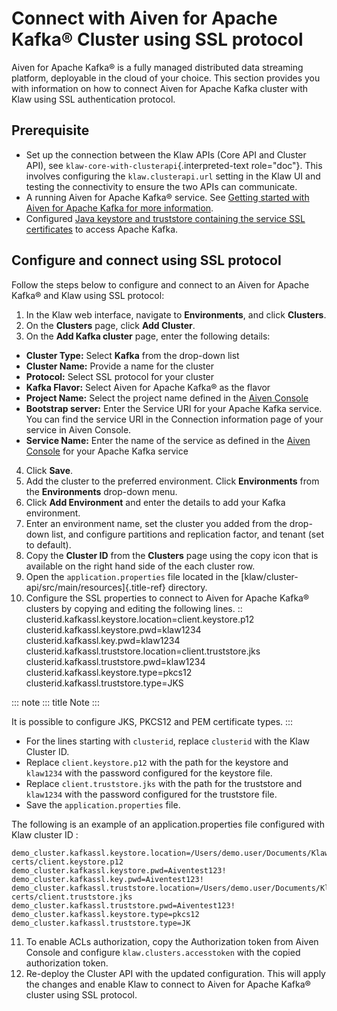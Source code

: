 # Connect with Aiven for Apache Kafka® Cluster using SSL protocol

Aiven for Apache Kafka® is a fully managed distributed data streaming
platform, deployable in the cloud of your choice. This section provides
you with information on how to connect Aiven for Apache Kafka cluster
with Klaw using SSL authentication protocol.

## Prerequisite

-   Set up the connection between the Klaw APIs (Core API and Cluster
    API), see `klaw-core-with-clusterapi`{.interpreted-text role="doc"}.
    This involves configuring the `klaw.clusterapi.url` setting in the
    Klaw UI and testing the connectivity to ensure the two APIs can
    communicate.
-   A running Aiven for Apache Kafka® service. See [Getting started with
    Aiven for Apache Kafka for more
    information](https://docs.aiven.io/docs/products/kafka/getting-started.html).
-   Configured [Java keystore and truststore containing the service SSL
    certificates](https://docs.aiven.io/docs/products/kafka/howto/keystore-truststore.html)
    to access Apache Kafka.

## Configure and connect using SSL protocol

Follow the steps below to configure and connect to an Aiven for Apache
Kafka® and Klaw using SSL protocol:

1.  In the Klaw web interface, navigate to **Environments**, and click
    **Clusters**.
2.  On the **Clusters** page, click **Add Cluster**.
3.  On the **Add Kafka cluster** page, enter the following details:

-   **Cluster Type:** Select **Kafka** from the drop-down list
-   **Cluster Name:** Provide a name for the cluster
-   **Protocol:** Select SSL protocol for your cluster
-   **Kafka Flavor:** Select Aiven for Apache Kafka® as the flavor
-   **Project Name:** Select the project name defined in the [Aiven
    Console](https://console.aiven.io/)
-   **Bootstrap server:** Enter the Service URI for your Apache Kafka
    service. You can find the service URI in the Connection information
    page of your service in Aiven Console.
-   **Service Name:** Enter the name of the service as defined in the
    [Aiven Console](https://console.aiven.io/) for your Apache Kafka
    service

4.  Click **Save**.
5.  Add the cluster to the preferred environment. Click **Environments**
    from the **Environments** drop-down menu.
6.  Click **Add Environment** and enter the details to add your Kafka
    environment.
7.  Enter an environment name, set the cluster you added from the
    drop-down list, and configure partitions and replication factor, and
    tenant (set to default).
8.  Copy the **Cluster ID** from the **Clusters** page using the copy
    icon that is available on the right hand side of the each cluster
    row.
9.  Open the `application.properties` file located in the
    [klaw/cluster-api/src/main/resources]{.title-ref} directory.
10. Configure the SSL properties to connect to Aiven for Apache Kafka®
    clusters by copying and editing the following lines. ::
    clusterid.kafkassl.keystore.location=client.keystore.p12
    clusterid.kafkassl.keystore.pwd=klaw1234
    clusterid.kafkassl.key.pwd=klaw1234
    clusterid.kafkassl.truststore.location=client.truststore.jks
    clusterid.kafkassl.truststore.pwd=klaw1234
    clusterid.kafkassl.keystore.type=pkcs12
    clusterid.kafkassl.truststore.type=JKS

::: note
::: title
Note
:::

It is possible to configure JKS, PKCS12 and PEM certificate types.
:::

-   For the lines starting with `clusterid`, replace `clusterid` with
    the Klaw Cluster ID.
-   Replace `client.keystore.p12` with the path for the keystore and
    `klaw1234` with the password configured for the keystore file.
-   Replace `client.truststore.jks` with the path for the truststore and
    `klaw1234` with the password configured for the truststore file.
-   Save the `application.properties` file.

The following is an example of an application.properties file configured
with Klaw cluster ID :

    demo_cluster.kafkassl.keystore.location=/Users/demo.user/Documents/Klaw/demo-certs/client.keystore.p12
    demo_cluster.kafkassl.keystore.pwd=Aiventest123!
    demo_cluster.kafkassl.key.pwd=Aiventest123!
    demo_cluster.kafkassl.truststore.location=/Users/demo.user/Documents/Klaw/demo-certs/client.truststore.jks
    demo_cluster.kafkassl.truststore.pwd=Aiventest123!
    demo_cluster.kafkassl.keystore.type=pkcs12
    demo_cluster.kafkassl.truststore.type=JK

11. To enable ACLs authorization, copy the Authorization token from
    Aiven Console and configure `klaw.clusters.accesstoken` with the
    copied authorization token.
12. Re-deploy the Cluster API with the updated configuration. This will
    apply the changes and enable Klaw to connect to Aiven for Apache
    Kafka® cluster using SSL protocol.
